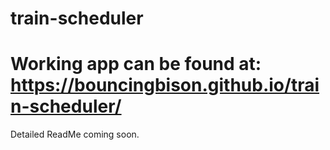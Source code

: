 # train-scheduler

# Working app can be found at: https://bouncingbison.github.io/train-scheduler/


Detailed ReadMe coming soon.

